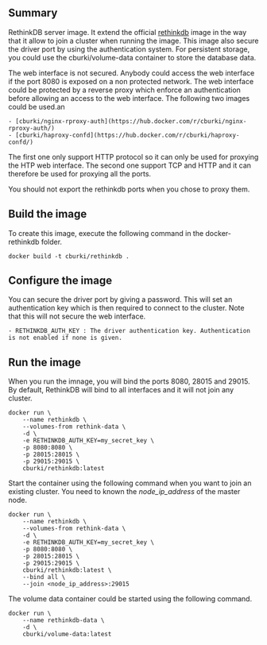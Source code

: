Summary
-------

RethinkDB server image. It extend the official [rethinkdb](https://hub.docker.com/_/rethinkdb/) 
image in the way that it allow to join a cluster when running the image. This
image also secure the driver port by using the authentication system. For
persistent storage, you could use the cburki/volume-data container to store
the database data.

The web interface is not secured. Anybody could access the web interface if
the port 8080 is exposed on a non protected network. The web interface could
be protected by a reverse proxy which enforce an authentication before allowing
an access to the web interface. The following two images could be used.an

    - [cburki/nginx-rproxy-auth](https://hub.docker.com/r/cburki/nginx-rproxy-auth/)
    - [cburki/haproxy-confd](https://hub.docker.com/r/cburki/haproxy-confd/)

The first one only support HTTP protocol so it can only be used for proxying
the HTP web interface. The second one support TCP and HTTP and it can therefore
be used for proxying all the ports.

You should not export the rethinkdb ports when you chose to proxy them.


Build the image
---------------

To create this image, execute the following command in the docker-rethinkdb
folder.

    docker build -t cburki/rethinkdb .


Configure the image
-------------------

You can secure the driver port by giving a password. This will set an
authentication key which is then required to connect to the cluster. Note that
this will not secure the web interface.

    - RETHINKDB_AUTH_KEY : The driver authentication key. Authentication is not enabled if none is given.


Run the image
-------------

When you run the imnage, you will bind the ports 8080, 28015 and 29015. By
default, RethinkDB will bind to all interfaces and it will not join any
cluster.

    docker run \
        --name rethinkdb \
        --volumes-from rethink-data \
        -d \
        -e RETHINKDB_AUTH_KEY=my_secret_key \
        -p 8080:8080 \
        -p 28015:28015 \
        -p 29015:29015 \
        cburki/rethinkdb:latest

Start the container using the following command when you want to join an
existing cluster. You need to known the *node_ip_address* of the master
node.

    docker run \
        --name rethinkdb \
        --volumes-from rethink-data \
        -d \
        -e RETHINKDB_AUTH_KEY=my_secret_key \
        -p 8080:8080 \
        -p 28015:28015 \
        -p 29015:29015 \
        cburki/rethinkdb:latest \
        --bind all \
        --join <node_ip_address>:29015

The volume data container could be started using the following command.

    docker run \
        --name rethinkdb-data \
        -d \
        cburki/volume-data:latest
